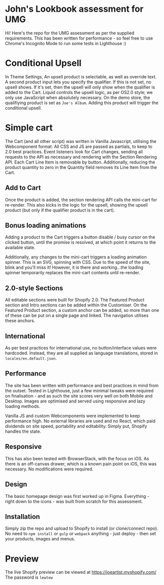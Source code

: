 # John's Lookbook assessment for UMG

Hi! Here's the repo for the UMG assessment as per the supplied requirements. This has been written for performance - so feel free to use Chrome's Incognito Mode to run some tests in Lighthouse :)

# Conditional Upsell

In Theme Settings, An upsell product is selectable, as well as override text. A second product input lets you specify the qualifier. If this is not set, no upsell shows. If  it's set, then the upsell will only show when the qualifier is added to the Cart. Liquid controls the upsell logic, as per OS2.0 style; we only use JavaScript when absolutely necessary. On the demo store, the qualifiying product is set as `Joe's Album`. Adding this product will trigger the conditional upsell.

# Simple cart

The Cart (and all other script) was written in Vanilla Javascript, utilising the Webcomponent format. All CSS and JS are passed as partials, to keep to 2.0 best practices. Event listeners look for Cart changes, sending all requests to the API as necessary and rendering with the Section Rendering API. Each Cart Line Item is removable by button. Additionally, reducing the product quantity to zero in the Quantity field removes 
its Line Item from the Cart.

## Add to Cart

Once the product is added, the section rendering API calls the mini-cart for re-render. This also kicks in the logic for the upsell, showing the upsell product (but only if the qualifier product is in the cart).


## Bonus loading animations

Adding a product to the Cart triggers a button disable / busy cursor on the clicked button, until the promise is resolved, at which point it returns to the available state.

Additionally, any changes to the mini-cart triggers a loading animation spinner. This is an SVG, spinning with CSS. Due to the speed of the site, blink and you'll miss it! However, it is there and working...the loading spinner temporarily replaces the mini-cart contents until re-render.

## 2.0-style Sections

All editable sections were built for Shopify 2.0. The Featured Product section and Intro sections can be added within the Customiser. On the Featured Product section, a custom anchor can be added, so more than one of these can be put on a single page and linked. The navigation utilises these anchors.

## International

As per best practices for international use, no button/interface values were hardcoded. Instead, they are all supplied as language translations, stored in `locales/en.default.json`.

## Performance

The site has been written with performance and best practices in mind from the outset. Tested in Lighthouse, just a few minimal tweaks were required on finalisation - and as such the site scores very well on both Mobile and Desktop. Images are optimised and served using responsive and lazy loading methods.

Vanilla JS and custom Webcomponents were implemented to keep performance high. No external libraries are used and no React, which paid dividends on site speed, portability and editability. Simply put, Shopify handles the state.

## Responsive

This has also been tested with BrowserStack, with the focus on iOS. As there is an off-canvas drawer, which is a known pain point on iOS, this was necessary. No modifications were required.

## Design

The basic homepage design was first worked up in Figma. Everything - right down to the icons - was built from scratch for this assessment.

## Installation
Simply zip the repo and upload to Shopify to install (or clone/connect repo). No need to `npm install` or `gulp` or `webpack` anything - just deploy - then set your products, images and menus.


# Preview

The live Shopify preview can be viewed at https://joeartist.myshopify.com/
The password is `lewtew`


